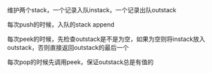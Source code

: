 维护两个stack，一个记录入队instack，一个记录出队outstack

每次push的时候，入队的stack append

每次peek的时候，先检查outstack是不是为空，如果为空则将instack放入outstack，否则直接返回outstack的最后一个

每次pop的时候先调用peek，保证outstack总是有值的